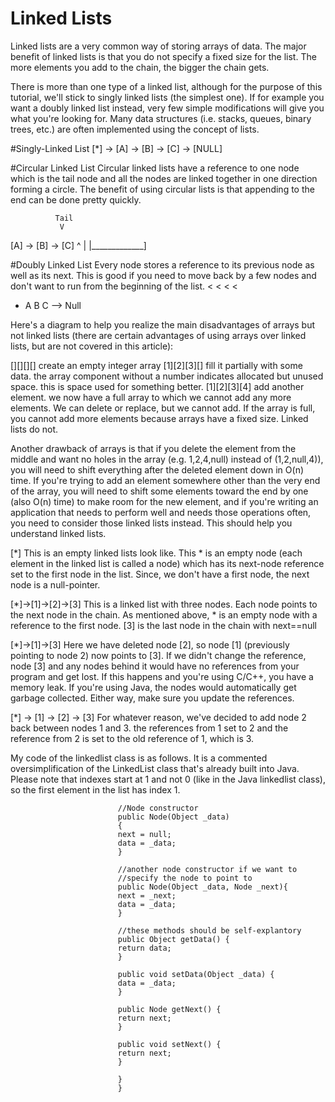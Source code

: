 # Linked Lists
Linked lists are a very common way of storing arrays of data. The major benefit of linked lists is that you do not specify
a fixed size for the list. The more elements you add to the chain, the bigger the chain gets. 

There is more than one type of a linked list, although for the purpose of this tutorial, we'll stick to singly linked lists
(the simplest one). If for example you want a doubly linked list instead, very few simple modifications will give you
what you're looking for. Many data structures (i.e. stacks, queues, binary trees, etc.) are often implemented using the
concept of lists.

#Singly-Linked List
[*] -> [A] -> [B] -> [C] -> [NULL]

#Circular Linked List
Circular linked lists have a reference to one node which is the tail node and all the nodes are linked together in one direction forming a circle. The benefit of using circular lists is that appending to the end can be done pretty quickly.

              Tail
               V               
[A] -> [B] -> [C] 
^             |
|_____________] 

#Doubly Linked List
Every node stores a reference to its previous node as well as its next. This is good if you need to move back by a few nodes 
and don't want to run from the beginning of the list.
  <  <   <   <
*  A   B   C   --> Null
  >  >   >   >

Here's a diagram to help you realize the main disadvantages of arrays but not linked lists (there are certain advantages 
of using arrays over linked lists, but are not covered in this article):

  [][][][]   create an empty integer array
  [1][2][3][]  fill it partially with some data. the array component without a number indicates allocated but unused space.
               this is space used for something better.
  [1][2][3][4] add another element. we now have a full array to which we cannot add any more elements. We can 
               delete or replace, but we cannot add.
               If the array is full, you cannot add more elements because arrays have a fixed size. Linked lists do not.
               
Another drawback of arrays is that if you delete the element from the middle and want no holes in the array (e.g. 1,2,4,null) instead of (1,2,null,4)), you will need to shift everything after the deleted element down in O(n) time. If you're trying to
add an element somewhere other than the very end of the array, you will need to shift some elements toward the end by one
(also O(n) time) to make room for the new element, and if you're writing an application that needs to perform well and needs
those operations often, you need to consider those linked lists instead. This should help you understand linked lists.

[*]
This is an empty linked lists look like. This * is an empty node (each element in the linked list is called a node) which
has its next-node reference set to the first node in the list. Since, we don't have a first node, the next node is a 
null-pointer. 

[*]->[1]->[2]->[3]
This is a linked list with three nodes. Each node points to the next node in the chain. As mentioned above, * is an empty
node with a reference to the first node. [3] is the last node in the chain with next==null

[*]->[1]->[3]
Here we have deleted node [2], so node [1] (previously pointing to node 2) now points to [3]. If we didn't change the reference, node [3] and any nodes behind it would have no references from your program and get lost. If this happens and
you're using C/C++, you have a memory leak. If you're using Java, the nodes would automatically get garbage collected. 
Either way, make sure you update the references. 

[*] -> [1] -> [2] -> [3]
For whatever reason, we've decided to add node 2 back between nodes 1 and 3. the references from 1 set to 2 and the reference
from 2 is set to the old reference of 1, which is 3.

My code of the linkedlist class is as follows. It is a commented oversimplification of the LinkedList class that's already
built into Java. Please note that indexes start at 1 and not 0 (like in the Java linkedlist class), so the first element
in the list has index 1.

                            //Node constructor
                            public Node(Object _data)
                            {
                            next = null;
                            data = _data;
                            }
                            
                            //another node constructor if we want to
                            //specify the node to point to
                            public Node(Object _data, Node _next){
                            next = _next;
                            data = _data;
                            }
                            
                            //these methods should be self-explantory
                            public Object getData() {
                            return data;
                            }
                            
                            public void setData(Object _data) {
                            data = _data;
                            }
                            
                            public Node getNext() {
                            return next;
                            }

                            public void setNext() {
                            return next;
                            }
                            
                            }
                            }
  
